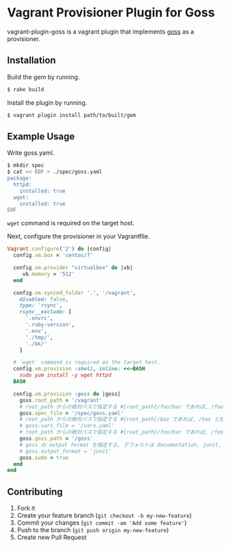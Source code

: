 # Vagrant Provisioner Plugin for Goss 

vagrant-plugin-goss is a vagrant plugin that implements [goss](https://github.com/aelsabbahy/goss) as a provisioner.

## Installation

Build the gem by running.

```sh
$ rake build
```

Install the plugin by running.

```sh
$ vagrant plugin install path/to/built/gem
```

## Example Usage

Write goss.yaml.

```sh
$ mkdir spec
$ cat << EOF > ./spec/goss.yaml
package:
  httpd:
    installed: true
  wget:
    installed: true
EOF
```

`wget` command is required on the target host.

Next, configure the provisioner in your Vagrantfile.

```ruby
Vagrant.configure('2') do |config|
  config.vm.box = 'centos/7'

  config.vm.provider "virtualbox" do |vb|
     vb.memory = '512'
  end  

  config.vm.synced_folder '.', '/vagrant',
    disabled: false,
    type: 'rsync',
    rsync__exclude: [
      '.envrc',
      '.ruby-version',
      '.env',
      './tmp/',
      './bk/'
    ]

  # `wget` command is required on the target host.
  config.vm.provision :shell, inline: <<~BASH
    sudo yum install -y wget httpd
  BASH

  config.vm.provision :goss do |goss|
    goss.root_path = '/vagrant'
    # root_path からの絶対パスで指定する #{root_path}/foo/bar であれば, /foo/bar と指定
    goss.spec_file = '/spec/goss.yaml'
    # root_path からの絶対パスで指定する #{root_path}/baz であれば, /baz と指定
    # goss.vars_file = '/vars.yaml'
    # root_path からの絶対パスで指定する #{root_path}/foo/bar であれば, /foo/bar と指定
    goss.goss_path = '/goss'
    # goss の output format を指定する, デフォルトは documentation, junit, json, nagios, rspecish, tap, silent
    # goss.output_format = 'junit'
    goss.sudo = true
  end
end
```

## Contributing

1. Fork it
2. Create your feature branch (`git checkout -b my-new-feature`)
3. Commit your changes (`git commit -am 'Add some feature'`)
4. Push to the branch (`git push origin my-new-feature`)
5. Create new Pull Request
